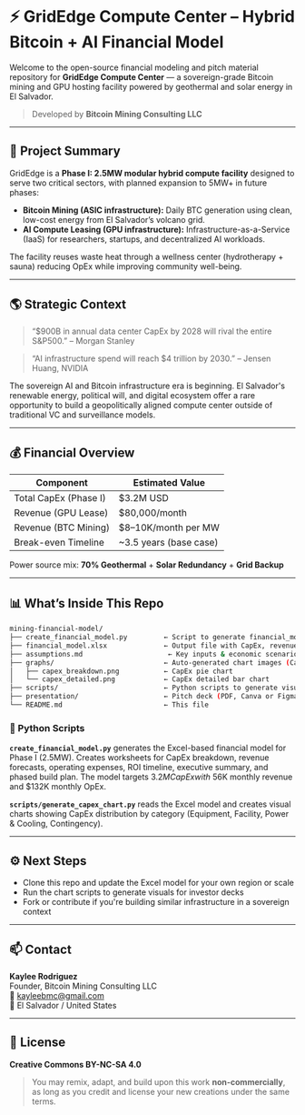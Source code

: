# ⚡ GridEdge Compute Center – Hybrid Bitcoin + AI Financial Model

Welcome to the open-source financial modeling and pitch material 
repository for **GridEdge Compute Center** — a sovereign-grade Bitcoin 
mining and GPU hosting facility powered by geothermal and solar energy in 
El Salvador.

> Developed by **Bitcoin Mining Consulting LLC**

---

## 🧠 Project Summary

GridEdge is a **Phase I: 2.5MW modular hybrid compute facility** designed to serve two critical 
sectors, with planned expansion to 5MW+ in future phases:

- **Bitcoin Mining (ASIC infrastructure):** Daily BTC generation using 
clean, low-cost energy from El Salvador’s volcano grid.
- **AI Compute Leasing (GPU infrastructure):** Infrastructure-as-a-Service 
(IaaS) for researchers, startups, and decentralized AI workloads.

The facility reuses waste heat through a wellness center (hydrotherapy + 
sauna) reducing OpEx while improving community well-being.

---

## 🌎 Strategic Context

> “$900B in annual data center CapEx by 2028 will rival the entire S&P500.” – Morgan Stanley  

> “AI infrastructure spend will reach $4 trillion by 2030.” – Jensen Huang, NVIDIA

The sovereign AI and Bitcoin infrastructure era is beginning. El 
Salvador's renewable energy, political will, and digital ecosystem offer a 
rare opportunity to build a geopolitically aligned compute center outside 
of traditional VC and surveillance models.

---

## 💰 Financial Overview

| Component             | Estimated Value      |
|----------------------|----------------------|
| Total CapEx (Phase I)| $3.2M USD            |
| Revenue (GPU Lease)  | $80,000/month        |
| Revenue (BTC Mining) | $8–10K/month per MW  |
| Break-even Timeline  | ~3.5 years (base case) |

Power source mix: **70% Geothermal** + **Solar Redundancy** + **Grid 
Backup**

---

## 📊 What’s Inside This Repo
```bash
mining-financial-model/
├── create_financial_model.py         ← Script to generate financial_model.xlsx
├── financial_model.xlsx              ← Output file with CapEx, revenue, ROI, and summary
├── assumptions.md                     ← Key inputs & economic scenarios
├── graphs/                           ← Auto-generated chart images (CapEx, ROI, etc.)
│   ├── capex_breakdown.png           ← CapEx pie chart  
│   └── capex_detailed.png            ← CapEx detailed bar chart
├── scripts/                          ← Python scripts to generate visual charts
├── presentation/                     ← Pitch deck (PDF, Canva or Figma exports)
└── README.md                         ← This file
```

### 🐍 Python Scripts

**`create_financial_model.py`** generates the Excel-based financial model for Phase I (2.5MW). Creates worksheets for CapEx breakdown, revenue forecasts, operating expenses, ROI timeline, executive summary, and phased build plan. The model targets $3.2M CapEx with ~$56K monthly revenue and $132K monthly OpEx.

**`scripts/generate_capex_chart.py`** reads the Excel model and creates visual charts showing CapEx distribution by category (Equipment, Facility, Power & Cooling, Contingency).

---

## ⚙️ Next Steps

- Clone this repo and update the Excel model for your own region or scale
- Run the chart scripts to generate visuals for investor decks
- Fork or contribute if you're building similar infrastructure in a 
sovereign context

---

## 📫 Contact

**Kaylee Rodriguez**  
Founder, Bitcoin Mining Consulting LLC  
📧 kayleebmc@gmail.com  
📍 El Salvador / United States

---

## 📜 License

**Creative Commons BY-NC-SA 4.0**  
> You may remix, adapt, and build upon this work **non-commercially**, as 
long as you credit and license your new creations under the same terms.

